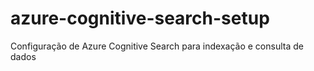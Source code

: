 # azure-cognitive-search-setup
Configuração de Azure Cognitive Search para indexação e consulta de dados

